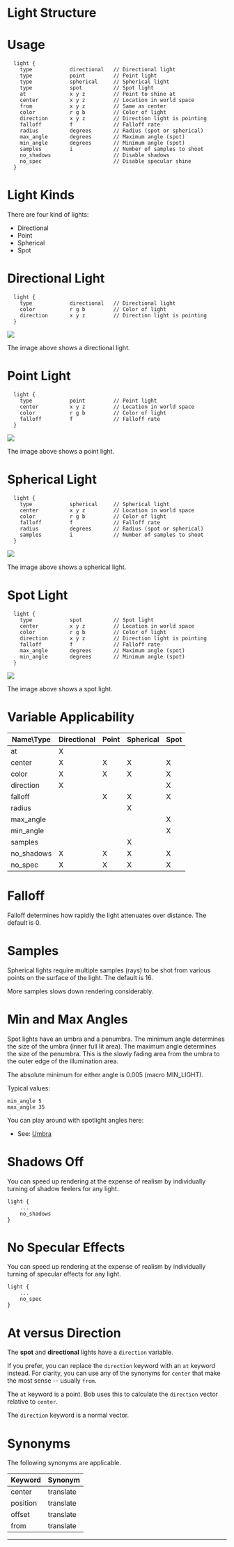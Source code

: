 <link rel="stylesheet" href="../assets/help.css"/>

# Light Structure


# Usage

```
  light {
    type            directional   // Directional light
    type            point         // Point light
    type            spherical     // Spherical light
    type            spot          // Spot light
    at              x y z         // Point to shine at
    center          x y z         // Location in world space
    from            x y z         // Same as center
    color           r g b         // Color of light
    direction       x y z         // Direction light is pointing
    falloff         f             // Falloff rate
    radius          degrees       // Radius (spot or spherical)
    max_angle       degrees       // Maximum angle (spot)
    min_angle       degrees       // Minimum angle (spot)
    samples         i             // Number of samples to shoot
    no_shadows                    // Disable shadows
    no_spec                       // Disable specular shine
  }
```

# Light Kinds

There are four kind of lights:

* Directional
* Point
* Spherical
* Spot

# Directional Light

```
  light {
    type            directional   // Directional light
    color           r g b         // Color of light
    direction       x y z         // Direction light is pointing
  }
```
<img src="../art/light-direct.png" />

The image above shows a directional light.

# Point Light

```
  light {
    type            point         // Point light
    center          x y z         // Location in world space
    color           r g b         // Color of light
    falloff         f             // Falloff rate
  }
```

<img src="../art/light-point.png" />

The image above shows a point light.

# Spherical Light

```
  light {
    type            spherical     // Spherical light
    center          x y z         // Location in world space
    color           r g b         // Color of light
    falloff         f             // Falloff rate
    radius          degrees       // Radius (spot or spherical)
    samples         i             // Number of samples to shoot
  }
```

<img src="../art/light-sphere.png" />

The image above shows a spherical light.

# Spot Light

```
  light {
    type            spot          // Spot light
    center          x y z         // Location in world space
    color           r g b         // Color of light
    direction       x y z         // Direction light is pointing
    falloff         f             // Falloff rate
    max_angle       degrees       // Maximum angle (spot)
    min_angle       degrees       // Minimum angle (spot)
  }
```

<img src="../art/light-spot.png" />

The image above shows a spot light.

# Variable Applicability

| Name\Type | Directional | Point | Spherical | Spot |
| - | - | - | - | - |
| at         | X |   |   |   |
| center     | X | X | X | X |
| color      | X | X | X | X |
| direction  | X |   |   | X |
| falloff    |   | X | X | X |
| radius     |   |   | X |   |
| max_angle  |   |   |   | X |
| min_angle  |   |   |   | X |
| samples    |   |   | X |   |
| no_shadows | X | X | X | X |
| no_spec    | X | X | X | X |

# Falloff

Falloff determines how rapidly the light attenuates over distance.
The default is 0.

# Samples

Spherical lights require multiple samples (rays) to be shot from
various points on the surface of the light. The default is 16.

More samples slows down rendering considerably.

# Min and Max Angles

Spot lights have an umbra and a penumbra. The minimum angle
determines the size of the umbra (inner full lit area). The
maximum angle determines the size of the penumbra. This is
the slowly fading area from the umbra to the outer edge of
the illumination area.

The absolute minimum for either angle is 0.005 (macro MIN_LIGHT).

Typical values:

```
min_angle 5
max_angle 35
```

You can play around with spotlight angles here:

* See: [Umbra](umbra.html)

# Shadows Off

You can speed up rendering at the expense of realism by individually turning of
shadow feelers for any light.

```
light {
    ...
    no_shadows
}
```

# No Specular Effects

You can speed up rendering at the expense of realism by individually turning of
specular effects for any light.

```
light {
    ...
    no_spec
}
```

# At versus Direction

The **spot** and **directional** lights have a `direction` variable.

If you prefer, you can replace the `direction` keyword with an `at` keyword
instead. For clarity, you can use any of the synonyms for `center` that make
the most sense -- usually `from`.

The `at` keyword is a point. Bob uses this to calculate the `direction`
vector relative to `center`.

The `direction` keyword is a normal vector.

# Synonyms

The following synonyms are applicable.

| Keyword | Synonym |
| - | - |
| center | translate |
| position | translate |
| offset | translate |
| from  | translate |

---
